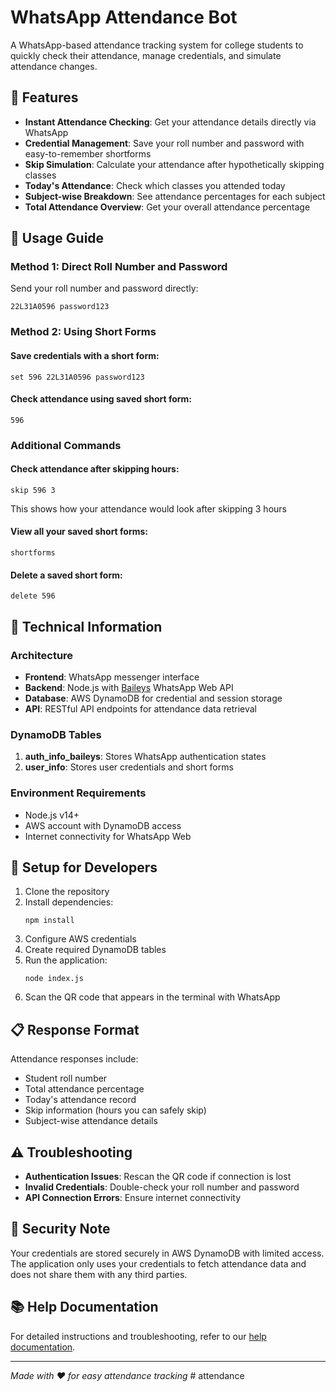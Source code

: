 # WhatsApp Attendance Bot

A WhatsApp-based attendance tracking system for college students to quickly check their attendance, manage credentials, and simulate attendance changes.

## 🌟 Features

- **Instant Attendance Checking**: Get your attendance details directly via WhatsApp
- **Credential Management**: Save your roll number and password with easy-to-remember shortforms
- **Skip Simulation**: Calculate your attendance after hypothetically skipping classes
- **Today's Attendance**: Check which classes you attended today
- **Subject-wise Breakdown**: See attendance percentages for each subject
- **Total Attendance Overview**: Get your overall attendance percentage

## 📱 Usage Guide

### Method 1: Direct Roll Number and Password

Send your roll number and password directly:
```
22L31A0596 password123
```

### Method 2: Using Short Forms

#### Save credentials with a short form:
```
set 596 22L31A0596 password123
```

#### Check attendance using saved short form:
```
596
```

### Additional Commands

#### Check attendance after skipping hours:
```
skip 596 3
```
This shows how your attendance would look after skipping 3 hours

#### View all your saved short forms:
```
shortforms
```

#### Delete a saved short form:
```
delete 596
```

## 💾 Technical Information

### Architecture

- **Frontend**: WhatsApp messenger interface
- **Backend**: Node.js with [Baileys](https://github.com/WhiskeySockets/Baileys) WhatsApp Web API
- **Database**: AWS DynamoDB for credential and session storage
- **API**: RESTful API endpoints for attendance data retrieval

### DynamoDB Tables

1. **auth_info_baileys**: Stores WhatsApp authentication states
2. **user_info**: Stores user credentials and short forms

### Environment Requirements

- Node.js v14+
- AWS account with DynamoDB access
- Internet connectivity for WhatsApp Web

## 🔧 Setup for Developers

1. Clone the repository
2. Install dependencies:
   ```
   npm install
   ```
3. Configure AWS credentials
4. Create required DynamoDB tables
5. Run the application:
   ```
   node index.js
   ```
6. Scan the QR code that appears in the terminal with WhatsApp

## 📋 Response Format

Attendance responses include:
- Student roll number
- Total attendance percentage
- Today's attendance record
- Skip information (hours you can safely skip)
- Subject-wise attendance details

## ⚠️ Troubleshooting

- **Authentication Issues**: Rescan the QR code if connection is lost
- **Invalid Credentials**: Double-check your roll number and password
- **API Connection Errors**: Ensure internet connectivity

## 🔐 Security Note

Your credentials are stored securely in AWS DynamoDB with limited access. The application only uses your credentials to fetch attendance data and does not share them with any third parties.

## 📚 Help Documentation

For detailed instructions and troubleshooting, refer to our [help documentation](https://docs.google.com/document/d/185hlWtDBe9BICEBXIqC2EsRZV0N_uBRgdiAjP0Zo2YE/edit?usp=sharing).

---

*Made with ❤️ for easy attendance tracking*
#   a t t e n d a n c e  
 
